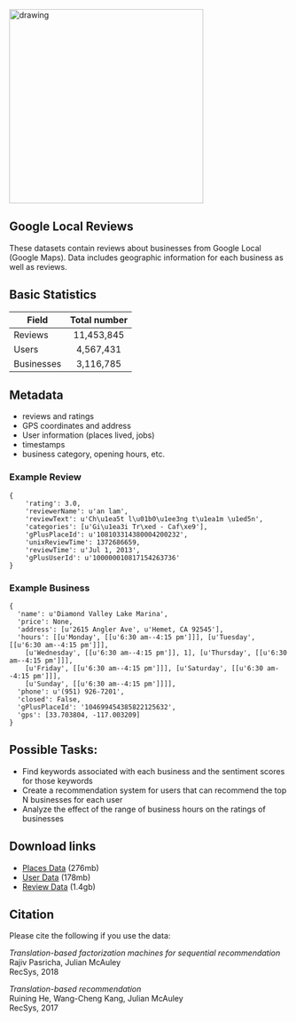 <img src="https://github.com/data-science-student-society/datathon2019/blob/master/images/googlelocal.png" alt="drawing" width="350"/>

## Google Local Reviews
These datasets contain reviews about businesses from Google Local (Google Maps). Data includes geographic information for each business as well as reviews.

## Basic Statistics

| Field         | Total number  |
| ------------- |:-------------:|
| Reviews       | 11,453,845    |
| Users         | 4,567,431     |
| Businesses    | 3,116,785     |

## Metadata
- reviews and ratings
- GPS coordinates and address
- User information (places lived, jobs)
- timestamps
- business category, opening hours, etc.

### Example Review
``` 
{ 
    'rating': 3.0,
    'reviewerName': u'an lam', 
    'reviewText': u'Ch\u1ea5t l\u01b0\u1ee3ng t\u1ea1m \u1ed5n', 
    'categories': [u'Gi\u1ea3i Tr\xed - Caf\xe9'], 
    'gPlusPlaceId': u'108103314380004200232', 
    'unixReviewTime': 1372686659, 
    'reviewTime': u'Jul 1, 2013', 
    'gPlusUserId': u'100000010817154263736' 
}
```

### Example Business
```
{ 
  'name': u'Diamond Valley Lake Marina', 
  'price': None, 
  'address': [u'2615 Angler Ave', u'Hemet, CA 92545'], 
  'hours': [[u'Monday', [[u'6:30 am--4:15 pm']]], [u'Tuesday', [[u'6:30 am--4:15 pm']]], 
    [u'Wednesday', [[u'6:30 am--4:15 pm']], 1], [u'Thursday', [[u'6:30 am--4:15 pm']]], 
    [u'Friday', [[u'6:30 am--4:15 pm']]], [u'Saturday', [[u'6:30 am--4:15 pm']]], 
    [u'Sunday', [[u'6:30 am--4:15 pm']]]], 
  'phone': u'(951) 926-7201', 
  'closed': False, 
  'gPlusPlaceId': '104699454385822125632', 
  'gps': [33.703804, -117.003209] 
}
```

## Possible Tasks:
- Find keywords associated with each business and the sentiment scores for those keywords
- Create a recommendation system for users that can recommend the top N businesses for each user
- Analyze the effect of the range of business hours on the ratings of businesses

## Download links
- [Places Data](http://deepyeti.ucsd.edu/jmcauley/datasets/googlelocal/places.clean.json.gz) (276mb)
- [User Data](http://deepyeti.ucsd.edu/jmcauley/datasets/googlelocal/users.clean.json.gz) (178mb)
- [Review Data](http://deepyeti.ucsd.edu/jmcauley/datasets/googlelocal/reviews.clean.json.gz) (1.4gb)

## Citation
Please cite the following if you use the data:

*Translation-based factorization machines for sequential recommendation*  
Rajiv Pasricha, Julian McAuley  
RecSys, 2018  

*Translation-based recommendation*  
Ruining He, Wang-Cheng Kang, Julian McAuley  
RecSys, 2017

